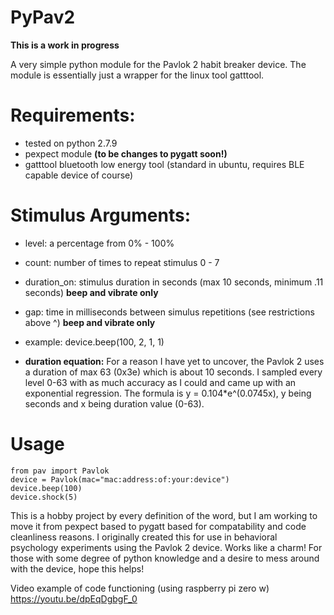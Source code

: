 # PyPav2

**This is a work in progress** 

A very simple python module for the Pavlok 2 habit breaker device.
The module is essentially just a wrapper for the linux tool gatttool.

# Requirements:
- tested on python 2.7.9
- pexpect module **(to be changes to pygatt soon!)**
- gatttool bluetooth low energy tool (standard in ubuntu, requires BLE capable device of course)

# Stimulus Arguments:
- level: a percentage from 0% - 100%
- count: number of times to repeat stimulus 0 - 7
- duration_on: stimulus duration in seconds (max 10 seconds, minimum .11 seconds) **beep and vibrate only**
- gap: time in milliseconds between simulus repetitions (see restrictions above ^) **beep and vibrate only**
- example: device.beep(100, 2, 1, 1)

- **duration equation:**
For a reason I have yet to uncover, the Pavlok 2 uses a duration of max 63 (0x3e) which is about 10 seconds. I sampled every level 0-63 with as much accuracy as I could and came up with an exponential regression. The formula is y = 0.104*e^(0.0745x), y being seconds and x being duration value (0-63).

# Usage
    from pav import Pavlok
    device = Pavlok(mac="mac:address:of:your:device")
    device.beep(100)
    device.shock(5)

This is a hobby project by every definition of the word, but I am working to move it from pexpect based to pygatt based for compatability and code cleanliness reasons.
I originally created this for use in behavioral psychology experiments using the Pavlok 2 device. Works like a charm! For those with some degree of python knowledge and a desire to mess around with the device, hope this helps!

Video example of code functioning (using raspberry pi zero w)
https://youtu.be/dpEqDgbgF_0
